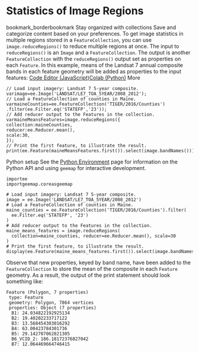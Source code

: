  
#  Statistics of Image Regions 
bookmark_borderbookmark Stay organized with collections  Save and categorize content based on your preferences. 
To get image statistics in multiple regions stored in a `FeatureCollection`, you can use `image.reduceRegions()` to reduce multiple regions at once. The input to `reduceRegions()` is an `Image` and a `FeatureCollection`. The output is another `FeatureCollection` with the `reduceRegions()` output set as properties on each `Feature`. In this example, means of the Landsat 7 annual composite bands in each feature geometry will be added as properties to the input features:
[Code Editor (JavaScript)](https://developers.google.com/earth-engine/guides/reducers_reduce_regions#code-editor-javascript-sample)[Colab (Python)](https://developers.google.com/earth-engine/guides/reducers_reduce_regions#colab-python-sample) More
```
// Load input imagery: Landsat 7 5-year composite.
varimage=ee.Image('LANDSAT/LE7_TOA_5YEAR/2008_2012');
// Load a FeatureCollection of counties in Maine.
varmaineCounties=ee.FeatureCollection('TIGER/2016/Counties')
.filter(ee.Filter.eq('STATEFP','23'));
// Add reducer output to the Features in the collection.
varmaineMeansFeatures=image.reduceRegions({
collection:maineCounties,
reducer:ee.Reducer.mean(),
scale:30,
});
// Print the first feature, to illustrate the result.
print(ee.Feature(maineMeansFeatures.first()).select(image.bandNames()));
```
Python setup
See the [ Python Environment](https://developers.google.com/earth-engine/guides/python_install) page for information on the Python API and using `geemap` for interactive development.
```
importee
importgeemap.coreasgeemap
```
```
# Load input imagery: Landsat 7 5-year composite.
image = ee.Image('LANDSAT/LE7_TOA_5YEAR/2008_2012')
# Load a FeatureCollection of counties in Maine.
maine_counties = ee.FeatureCollection('TIGER/2016/Counties').filter(
  ee.Filter.eq('STATEFP', '23')
)
# Add reducer output to the Features in the collection.
maine_means_features = image.reduceRegions(
  collection=maine_counties, reducer=ee.Reducer.mean(), scale=30
)
# Print the first feature, to illustrate the result.
display(ee.Feature(maine_means_features.first()).select(image.bandNames()))
```

Observe that new properties, keyed by band name, have been added to the `FeatureCollection` to store the mean of the composite in each `Feature` geometry. As a result, the output of the print statement should look something like:
```
Feature (Polygon, 7 properties)
 type: Feature
 geometry: Polygon, 7864 vertices
 properties: Object (7 properties)
  B1: 24.034822192925134
  B2: 19.40202233717122
  B3: 13.568454303016292
  B4: 63.00423784301736
  B5: 29.142707062821305
  B6_VCID_2: 186.18172376827042
  B7: 12.064469664746415
  
```

